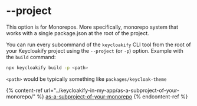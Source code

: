 # --project

This option is for Monorepos. More specifically, monorepo system that works with a single package.json at the root of the project.

You can run every subcommand of the `keycloakify` CLI tool from the root of your Keycloakify project using the `--project` (or `-p`) option. Example with the `build` command:

```bash
npx keycloakify build -p <path>
```

`<path>` would be typically something like `packages/keycloak-theme`

{% content-ref url="../keycloakify-in-my-app/as-a-subproject-of-your-monorepo/" %}
[as-a-subproject-of-your-monorepo](../keycloakify-in-my-app/as-a-subproject-of-your-monorepo/)
{% endcontent-ref %}
